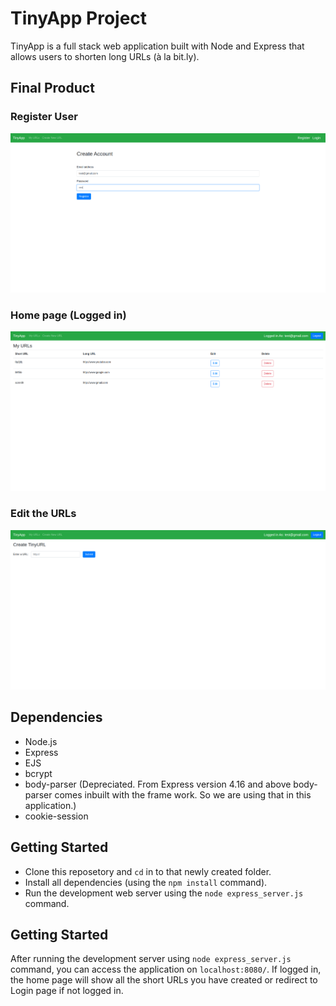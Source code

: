 # TinyApp Project

TinyApp is a full stack web application built with Node and Express that allows users to shorten long URLs (à la bit.ly).

## Final Product

### Register User

!["Register For Account"](https://github.com/sidpatel93/tinyapp/blob/master/docs/create_account.png)

### Home page (Logged in)

!["URL home page"](https://github.com/sidpatel93/tinyapp/blob/master/docs/url_home_page.png)

### Edit the URLs

!["Edit URLs"](https://github.com/sidpatel93/tinyapp/blob/master/docs/create_url.png)

## Dependencies

- Node.js
- Express
- EJS
- bcrypt
- body-parser (Depreciated. From Express version 4.16 and above body-parser comes inbuilt with the frame work. So we are using that in this application.)
- cookie-session

## Getting Started

- Clone this reposetory and `cd` in to that newly created folder.
- Install all dependencies (using the `npm install` command).
- Run the development web server using the `node express_server.js` command.

## Getting Started

After running the development server using `node express_server.js` command, you can access the application on `localhost:8080/`. If logged in, the home page will show all the short URLs you have created or redirect to Login page if not logged in.  
